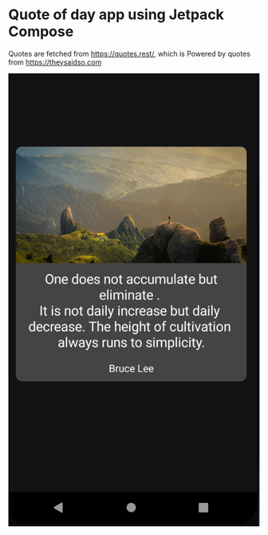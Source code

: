 # Quote of day app using Jetpack Compose
   
Quotes are fetched from https://quotes.rest/, which is Powered by quotes from https://theysaidso.com

<img src="./pic.png">

